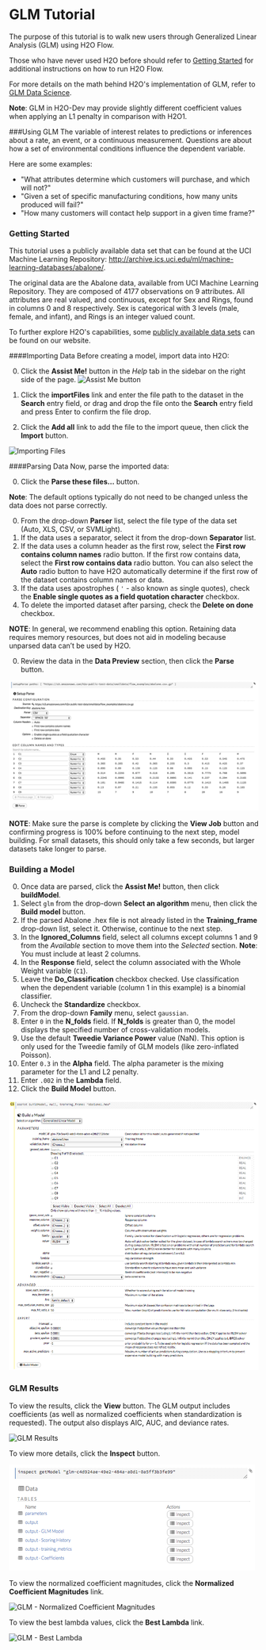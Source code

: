 # GLM Tutorial

The purpose of this tutorial is to walk new users through Generalized Linear Analysis (GLM) using H2O Flow.

Those who have never used H2O before should refer to <a href="https://github.com/h2oai/h2o-dev/blob/master/h2o-docs/src/product/flow/README.md" target="_blank">Getting Started</a> for additional instructions on how to run H2O Flow.


For more details on the math behind H2O's implementation of GLM, refer to <a href="http://docs.h2o.ai/datascience/glm.html" target="_blank">GLM Data Science</a>. 

**Note**: GLM in H2O-Dev may provide slightly different coefficient values when applying an L1 penalty in comparison with H2O1.

###Using GLM
The variable of interest relates to predictions or
inferences about a rate, an event, or a continuous measurement. Questions are about how a set of environmental conditions influence the dependent variable.

Here are some examples:

- "What attributes determine which customers will purchase, and which will not?"
- "Given a set of specific manufacturing conditions, how many units produced will fail?"
- "How many customers will contact help support in a given time frame?"



### Getting Started
This tutorial uses a publicly available data set that can be found at the UCI Machine Learning Repository: <a href="http://archive.ics.uci.edu/ml/machine-learning-databases/abalone/" target="_blank">http://archive.ics.uci.edu/ml/machine-learning-databases/abalone/</a>.

The original data are the Abalone data, available from UCI Machine Learning Repository. They are composed of 4177 observations on 9 attributes. All attributes are real valued, and continuous, except for Sex and Rings, found in columns 0 and 8 respectively.
Sex is categorical with 3 levels (male, female, and infant), and Rings is an integer valued count.

To further explore H2O's capabilities, some <a href="http://docs.h2o.ai/resources/publicdata.html" target="_blank">publicly available data sets</a> can be found on our website. 



####Importing Data
Before creating a model, import data into H2O:

0. Click the **Assist Me!** button in the *Help* tab in the sidebar on the right side of the page. 
 ![Assist Me button](../images/AssistButton.png)

0. Click the **importFiles** link and enter the file path to the dataset in the **Search** entry field, or drag and drop the file onto the **Search** entry field and press Enter to confirm the file drop.  
0. Click the **Add all** link to add the file to the import queue, then click the **Import** button. 

  ![Importing Files](../images/GLM_ImportFile.png)


####Parsing Data
Now, parse the imported data: 

0. Click the **Parse these files...** button. 

  **Note**: The default options typically do not need to be changed unless the data does not parse correctly. 

0. From the drop-down **Parser** list, select the file type of the data set (Auto, XLS, CSV, or SVMLight). 
0. If the data uses a separator, select it from the drop-down **Separator** list. 
0. If the data uses a column header as the first row, select the **First row contains column names** radio button. If the first row contains data, select the **First row contains data** radio button. You can also select the **Auto** radio button to have H2O automatically determine if the first row of the dataset contains column names or data. 
0. If the data uses apostrophes ( `'` - also known as single quotes), check the **Enable single quotes as a field quotation character** checkbox. 
0. To delete the imported dataset after parsing, check the **Delete on done** checkbox. 

  **NOTE**: In general, we recommend enabling this option. Retaining data requires memory resources, but does not aid in modeling because unparsed data can’t be used by H2O.

0. Review the data in the **Data Preview** section, then click the **Parse** button.  

  ![Parsing Data](../images/GLM_Parse.png)

  **NOTE**: Make sure the parse is complete by clicking the **View Job** button and confirming progress is 100% before continuing to the next step, model building. For small datasets, this should only take a few seconds, but larger datasets take longer to parse.


### Building a Model

0. Once data are parsed, click the **Assist Me!** button, then click **buildModel**. 
0. Select `glm` from the drop-down **Select an algorithm** menu, then click the **Build model** button.  
0. If the parsed Abalone .hex file is not already listed in the **Training_frame** drop-down list, select it. Otherwise, continue to the next step. 
0. In the **Ignored_Columns** field, select all columns except columns 1 and 9 from the *Available* section to move them into the *Selected* section.
**Note**: You must include at least 2 columns. 
0. In the **Response** field, select the column associated with the Whole Weight variable (`C1`).
0. Leave the **Do_Classification** checkbox checked. Use classification when the dependent variable (column 1 in this example) is a binomial classifier. 
0. Uncheck the **Standardize** checkbox.
0. From the drop-down **Family** menu, select `gaussian`. 
0. Enter `0` in the **N_folds** field. If **N_folds** is greater than 0, the model displays the specified number of cross-validation models.  
0. Use the default **Tweedie Variance Power** value (NaN).  This option is only used for the Tweedie family of GLM models (like zero-inflated Poisson).
0. Enter `0.3` in the **Alpha** field. The alpha parameter is the mixing parameter for the L1 and L2 penalty.
0. Enter `.002` in the **Lambda** field. 
0. Click the **Build Model** button.

 ![Building Models](../images/GLM_BuildModel.png)




### GLM Results

To view the results, click the **View** button. The GLM output includes coefficients (as well as normalized coefficients when
standardization is requested). The output also displays AIC, AUC, and deviance rates.  

![GLM Results](../images/GLM_ModelResults.png)

To view more details, click the **Inspect** button. 

 ![GLM - Inspecting Results](../images/GLM_Inspect.png)
 
 To view the normalized coefficient magnitudes, click the **Normalized Coefficient Magnitudes** link. 
 
  ![GLM - Normalized Coefficient Magnitudes](../images/GLM_NormCoeff.png)
  
  
To view the best lambda values, click the **Best Lambda** link. 

  ![GLM - Best Lambda](../images/GLM_Inspect_BestLambda.png)




